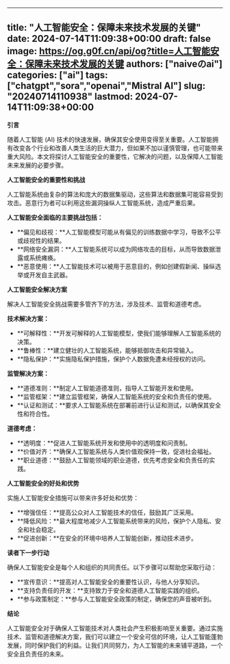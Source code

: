 
---
title: "人工智能安全：保障未来技术发展的关键"
date: 2024-07-14T11:09:38+00:00
draft: false
image: https://og.g0f.cn/api/og?title=人工智能安全：保障未来技术发展的关键
authors: ["naiveのai"]
categories: ["ai"]
tags: ["chatgpt","sora","openai","Mistral AI"]
slug: "20240714110938"
lastmod: 2024-07-14T11:09:38+00:00
---
**引言**

随着人工智能 (AI) 技术的快速发展，确保其安全使用变得至关重要。人工智能拥有改变各个行业和改善人类生活的巨大潜力，但如果不加以谨慎管理，也可能带来重大风险。本文将探讨人工智能安全的重要性，它解决的问题，以及保障人工智能未来发展的必要步骤。

**人工智能安全的重要性和挑战**

人工智能系统由复杂的算法和庞大的数据集驱动，这些算法和数据集可能容易受到攻击。恶意行为者可以利用这些漏洞操纵人工智能系统，造成严重后果。

**人工智能安全面临的主要挑战包括：**

- **偏见和歧视：**人工智能模型可能从有偏见的训练数据中学习，导致不公平或歧视性的结果。
- **网络安全漏洞：**人工智能系统可以成为网络攻击的目标，从而导致数据泄露或系统瘫痪。
- **恶意使用：**人工智能技术可以被用于恶意目的，例如创建假新闻、操纵选举或开发自主武器。

**人工智能安全解决方案**

解决人工智能安全挑战需要多管齐下的方法，涉及技术、监管和道德考虑。

**技术解决方案：**

- **可解释性：**开发可解释的人工智能模型，使我们能够理解人工智能系统的决策。
- **鲁棒性：**建立健壮的人工智能系统，能够抵御攻击和异常输入。
- **隐私保护：**实施隐私保护措施，保护个人数据免遭未经授权的访问。

**监管解决方案：**

- **道德准则：**制定人工智能道德准则，指导人工智能开发和使用。
- **监管框架：**建立监管框架，确保人工智能系统的安全和负责任的使用。
- **认证和测试：**要求人工智能系统在部署前进行认证和测试，以确保其安全性和符合性。

**道德考虑：**

- **透明度：**促进人工智能系统开发和使用中的透明度和问责制。
- **价值对齐：**确保人工智能系统与人类价值观保持一致，促进社会福祉。
- **职业道德：**鼓励人工智能领域的职业道德，优先考虑安全和负责任的实践。

**人工智能安全的好处和优势**

实施人工智能安全措施可以带来许多好处和优势：

- **增强信任：**提高公众对人工智能技术的信任，鼓励其广泛采用。
- **降低风险：**最大程度地减少人工智能系统带来的风险，保护个人隐私、安全和社会稳定。
- **促进创新：**在安全的环境中培养人工智能创新，推动技术进步。

**读者下一步行动**

确保人工智能安全是每个人和组织的共同责任。以下步骤可以帮助您采取行动：

- **宣传意识：**提高对人工智能安全的重要性认识，与他人分享知识。
- **支持负责任的开发：**支持致力于安全和道德人工智能实践的组织。
- **参与政策制定：**参与人工智能安全政策的制定，确保您的声音被听到。

**结论**

人工智能安全对于确保人工智能技术对人类社会产生积极影响至关重要。通过实施技术、监管和道德解决方案，我们可以建立一个安全可信的环境，让人工智能蓬勃发展，同时保护我们的利益。让我们共同努力，为人工智能的未来铺平道路，一个安全且负责任的未来。